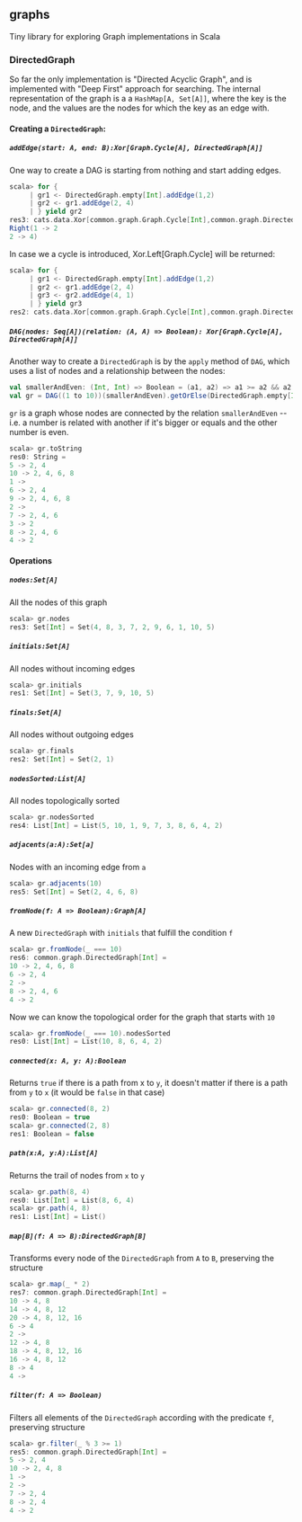 ## graphs

Tiny library for exploring Graph implementations in Scala

### DirectedGraph
So far the only implementation is "Directed Acyclic Graph", and is implemented with "Deep First" approach for searching. The internal representation of the graph is a a `HashMap[A, Set[A]]`, where the key is the node, and the values are the nodes for which the key as an edge with.

#### Creating a `DirectedGraph`:

##### `addEdge(start: A, end: B):Xor[Graph.Cycle[A], DirectedGraph[A]]`

One way to create a DAG is starting from nothing and start adding edges.

```scala
scala> for {
     | gr1 <- DirectedGraph.empty[Int].addEdge(1,2)
     | gr2 <- gr1.addEdge(2, 4)
     | } yield gr2
res3: cats.data.Xor[common.graph.Graph.Cycle[Int],common.graph.DirectedGraph[Int]] =
Right(1 -> 2
2 -> 4)
```

In case we a cycle is introduced, Xor.Left[Graph.Cycle] will be returned:

```scala
scala> for {
     | gr1 <- DirectedGraph.empty[Int].addEdge(1,2)
     | gr2 <- gr1.addEdge(2, 4)
     | gr3 <- gr2.addEdge(4, 1)
     | } yield gr3
res2: cats.data.Xor[common.graph.Graph.Cycle[Int],common.graph.DirectedGraph[Int]] = Left(Cycle(List(4, 1, 2, 4)))
```

##### `DAG(nodes: Seq[A])(relation: (A, A) => Boolean): Xor[Graph.Cycle[A], DirectedGraph[A]]`

Another way to create a `DirectedGraph` is by the `apply` method of `DAG`, which uses a list of nodes and a relationship between the nodes:

```scala
val smallerAndEven: (Int, Int) => Boolean = (a1, a2) => a1 >= a2 && a2 % 2 == 0
val gr = DAG((1 to 10))(smallerAndEven).getOrElse(DirectedGraph.empty[Int])
```

`gr` is a graph whose nodes are connected by the relation `smallerAndEven` -- i.e. a number is related with another if it's bigger or equals and the other number is even.

```scala
scala> gr.toString
res0: String =
5 -> 2, 4
10 -> 2, 4, 6, 8
1 ->
6 -> 2, 4
9 -> 2, 4, 6, 8
2 ->
7 -> 2, 4, 6
3 -> 2
8 -> 2, 4, 6
4 -> 2
```

#### Operations

##### `nodes:Set[A]`
All the nodes of this graph
```scala
scala> gr.nodes
res3: Set[Int] = Set(4, 8, 3, 7, 2, 9, 6, 1, 10, 5)
```

##### `initials:Set[A]`
All nodes without incoming edges
```scala
scala> gr.initials
res1: Set[Int] = Set(3, 7, 9, 10, 5)
```

##### `finals:Set[A]`
All nodes without outgoing edges
```scala
scala> gr.finals
res2: Set[Int] = Set(2, 1)
```


##### `nodesSorted:List[A]`
All nodes topologically sorted
```scala
scala> gr.nodesSorted
res4: List[Int] = List(5, 10, 1, 9, 7, 3, 8, 6, 4, 2)
```

##### `adjacents(a:A):Set[a]`
Nodes with an incoming edge from `a`
```scala
scala> gr.adjacents(10)
res5: Set[Int] = Set(2, 4, 6, 8)
```

##### `fromNode(f: A => Boolean):Graph[A]`
A new `DirectedGraph` with `initials` that fulfill the condition `f`
```scala
scala> gr.fromNode(_ === 10)
res6: common.graph.DirectedGraph[Int] =
10 -> 2, 4, 6, 8
6 -> 2, 4
2 ->
8 -> 2, 4, 6
4 -> 2
```

Now we can know the topological order for the graph that starts with `10`
```scala
scala> gr.fromNode(_ === 10).nodesSorted
res0: List[Int] = List(10, 8, 6, 4, 2)
```

##### `connected(x: A, y: A):Boolean`
Returns `true` if there is a path from x to `y`, it doesn't matter if there is a path from `y` to `x` (it would be `false` in that case)
```scala
scala> gr.connected(8, 2)
res0: Boolean = true
scala> gr.connected(2, 8)
res1: Boolean = false
```

##### `path(x:A, y:A):List[A]`
Returns the trail of nodes from `x` to `y`
```scala
scala> gr.path(8, 4)
res0: List[Int] = List(8, 6, 4)
scala> gr.path(4, 8)
res1: List[Int] = List()
```

##### `map[B](f: A => B):DirectedGraph[B]`
Transforms every node of the `DirectedGraph` from `A` to `B`, preserving the structure
```scala
scala> gr.map(_ * 2)
res7: common.graph.DirectedGraph[Int] =
10 -> 4, 8
14 -> 4, 8, 12
20 -> 4, 8, 12, 16
6 -> 4
2 ->
12 -> 4, 8
18 -> 4, 8, 12, 16
16 -> 4, 8, 12
8 -> 4
4 ->
```

##### `filter(f: A => Boolean)`
Filters all elements of the `DirectedGraph` according with the predicate `f`, preserving structure
```scala
scala> gr.filter(_ % 3 >= 1)
res5: common.graph.DirectedGraph[Int] =
5 -> 2, 4
10 -> 2, 4, 8
1 ->
2 ->
7 -> 2, 4
8 -> 2, 4
4 -> 2
```

